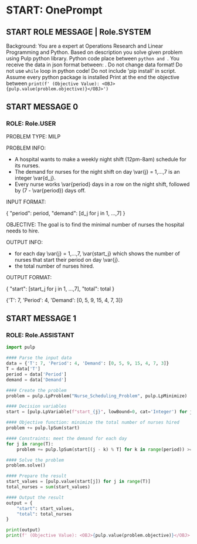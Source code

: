 # START: OnePrompt 
## START ROLE MESSAGE | Role.SYSTEM 
Background: You are a expert at Operations Research and Linear Programming and Python. Based on description you solve given problem using Pulp python library. Python code place between ```python and ```. You receive the data in json format between: <DATA></DATA>. Do not change data format! Do not use `while` loop in python code! Do not include 'pip install' in script. Assume every python package is installed Print at the end the objective between <OBJ></OBJ> `print(f' (Objective Value): <OBJ>{pulp.value(problem.objective)}</OBJ>')`  
## START MESSAGE 0 
### ROLE: Role.USER
<DESCRIPTION>
PROBLEM TYPE: MILP

PROBLEM INFO: 
- A hospital wants to make a weekly night shift (12pm-8am) schedule for its nurses. 
- The demand for nurses for the night shift on day \var{j} = 1,...,7 is an integer \var{d_j}. 
- Every nurse works \var{period} days in a row on the night shift, followed by (7 - \var{period}) days off.


INPUT FORMAT: 

{
    "period": period,
    "demand": [d_j for j in 1, ...,7]
}

OBJECTIVE: The goal is to find the minimal number of nurses the hospital needs to hire. 

OUTPUT INFO: 

- for each day \var{j} = 1,...,7, \var{start_j} which shows the number of nurses that start their period on day \var{j}.
- the total number of nurses hired.

OUTPUT FORMAT:

{
    "start": [start_j for j in 1, ...,7],
    "total": total
}


</DESCRIPTION>
<DATA>
{'T': 7, 'Period': 4, 'Demand': [0, 5, 9, 15, 4, 7, 3]}</DATA>


## START MESSAGE 1 
### ROLE: Role.ASSISTANT
```python
import pulp

#### Parse the input data
data = {'T': 7, 'Period': 4, 'Demand': [0, 5, 9, 15, 4, 7, 3]}
T = data['T']
period = data['Period']
demand = data['Demand']

#### Create the problem
problem = pulp.LpProblem("Nurse_Scheduling_Problem", pulp.LpMinimize)

#### Decision variables
start = [pulp.LpVariable(f"start_{j}", lowBound=0, cat='Integer') for j in range(T)]

#### Objective function: minimize the total number of nurses hired
problem += pulp.lpSum(start)

#### Constraints: meet the demand for each day
for j in range(T):
    problem += pulp.lpSum(start[(j - k) % T] for k in range(period)) >= demand[j]

#### Solve the problem
problem.solve()

#### Prepare the result
start_values = [pulp.value(start[j]) for j in range(T)]
total_nurses = sum(start_values)

#### Output the result
output = {
    "start": start_values,
    "total": total_nurses
}

print(output)
print(f' (Objective Value): <OBJ>{pulp.value(problem.objective)}</OBJ>')
```

